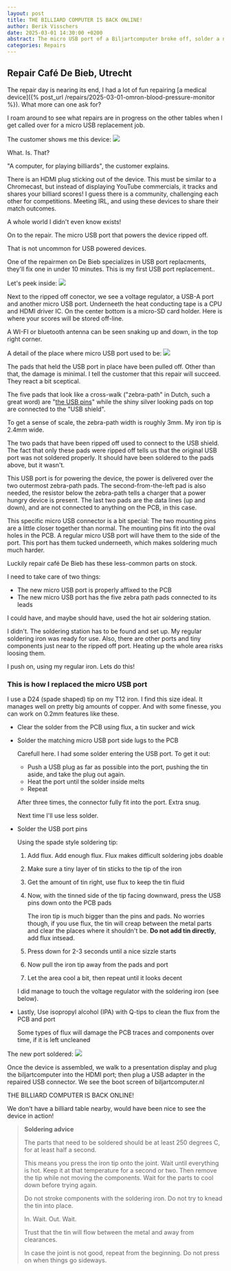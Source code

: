```yaml
---
layout: post
title: THE BILLIARD COMPUTER IS BACK ONLINE!
author: Berik Visschers
date: 2025-03-01 14:30:00 +0200
abstract: The micro USB port of a Biljartcomputer broke off, solder a new one on the PCB
categories: Repairs
---
```


## Repair Café De Bieb, Utrecht

The repair day is nearing its end, I had a lot of fun repairing [a medical device]({% post_url /repairs/2025-03-01-omron-blood-pressure-monitor %}).
What more can one ask for?

I roam around to see what repairs are in progress on the other tables when I get called over for a micro USB replacement job.

The customer shows me this device:
<img src="/assets/img/repairs/biljartcomputer/biljartcomputer.jpg" />

What. Is. That?

"A computer, for playing billiards", the customer explains.

There is an HDMI plug sticking out of the device. This must be similar to a Chromecast, but instead of displaying YouTube commercials, it tracks and shares your billiard scores!
I guess there is a community, challenging each other for competitions. Meeting IRL, and using these devices to share their match outcomes.

A whole world I didn't even know exists!

On to the repair. The micro USB port that powers the device ripped off.

That is not uncommon for USB powered devices.

One of the repairmen on De Bieb specializes in USB port replacments, they'll fix one in under 10 minutes.
This is my first USB port replacement..

Let's peek inside:
<img src="/assets/img/repairs/biljartcomputer/biljartcomputer_inside.jpg" />

Next to the ripped off conector, we see a voltage regulator, a USB-A port and another micro USB port. Underneeth the
heat conducting tape is a CPU and HDMI driver IC. On the center bottom is a micro-SD card holder. Here is where your scores will be stored off-line.

A WI-FI or bluetooth antenna can be seen snaking up and down, in the top right corner.

A detail of the place where micro USB port used to be:
<img src="/assets/img/repairs/biljartcomputer/biljartcomputer_broken_usb.jpg" />

The pads that held the USB port in place have been pulled off. Other than that, the damage is minimal.
I tell the customer that this repair will succeed. They react a bit sceptical.

The five pads that look like a cross-walk ("zebra-path" in Dutch, such a great word) are "[the USB pins](https://en.wikipedia.org/wiki/USB_3.0#PINOUTS)"
while the shiny silver looking pads on top are connected to the "USB shield".

To get a sense of scale, the zebra-path width is roughly 3mm. My iron tip is 2.4mm wide.

The two pads that have been ripped off used to connect to the USB shield.
The fact that only these pads were ripped off tells us that the original USB port was not soldered properly.
It should have been soldered to the pads above, but it wasn't.

This USB port is for powering the device, the power is delivered over the two outermost zebra-path pads.
The second-from-the-left pad is also needed, the resistor below the zebra-path tells a charger that a
power hungry device is present. The last two pads are the data lines (up and down), and are not connected
to anything on the PCB, in this case.

This specific micro USB connector is a bit special: The two mounting pins are a little closer together than normal.
The mounting pins fit into the oval holes in the PCB. A regular micro USB port will have them to the side of the port.
This port has them tucked underneeth, which makes soldering much much harder.

Luckily repair café De Bieb has these less-common parts on stock.

I need to take care of two things:

* The new micro USB port is properly affixed to the PCB
* The new micro USB port has the five zebra path pads connected to its leads

I could have, and maybe should have, used the hot air soldering station.

I didn't. The soldering station has to be found and set up. My regular soldering iron was ready for use.
Also, there are other ports and tiny components just near to the ripped off port. Heating up the whole area risks loosing them.

I push on, using my regular iron. Lets do this!

### This is how I replaced the micro USB port

I use a D24 (spade shaped) tip on my T12 iron. I find this size ideal.
It manages well on pretty big amounts of copper. And with some finesse, you can work on 0.2mm features like these.

* Clear the solder from the PCB using flux, a tin sucker and wick
* Solder the matching micro USB port side lugs to the PCB
  
  Carefull here. I had some solder entering the USB port. To get it out:
  
  * Push a USB plug as far as possible into the port, pushing the tin aside, and take the plug out again.
  * Heat the port until the solder inside melts
  * Repeat
  
  After three times, the connector fully fit into the port. Extra snug.

  Next time I'll use less solder.

* Solder the USB port pins

  Using the spade style soldering tip:

  1. Add flux. Add enough flux. Flux makes difficult soldering jobs doable
  2. Make sure a tiny layer of tin sticks to the tip of the iron
  3. Get the amount of tin right, use flux to keep the tin fluid
  4. Now, with the tinned side of the tip facing downward, press the USB pins down onto the PCB pads

     The iron tip is much bigger than the pins and pads. No worries though, if you use flux, the tin will creap between
     the metal parts and clear the places where it shouldn't be. **Do not add tin directly**, add flux intsead.

  5. Press down for 2-3 seconds until a nice sizzle starts
  6. Now pull the iron tip away from the pads and port
  7. Let the area cool a bit, then repeat until it looks decent

  I did manage to touch the voltage regulator with the soldering iron (see below).

* Lastly, Use isopropyl alcohol (IPA) with Q-tips to clean the flux from the PCB and port

  Some types of flux will damage the PCB traces and components over time, if it is left uncleaned

The new port soldered:
<img src="/assets/img/repairs/biljartcomputer/biljartcomputer_soldered.jpg" />

Once the device is assembled, we walk to a presentation display and plug the biljartcomputer into the HDMI port; then plug a USB adapter in the repaired USB connector.
We see the boot screen of biljartcomputer.nl

THE BILLIARD COMPUTER IS BACK ONLINE!

We don't have a billiard table nearby, would have been nice to see the device in action!

> **Soldering advice**
>
> The parts that need to be soldered should be at least 250 degrees C, for at least half a second.
>
> This means you press the iron tip onto the joint. Wait until everything is hot.
> Keep it at that temperature for a second or two. Then remove the tip while not moving the components.
> Wait for the parts to cool down before trying again.
>
> Do not stroke components with the soldering iron. Do not try to knead the tin into place.
>
> In. Wait. Out. Wait.
>
> Trust that the tin will flow between the metal and away from clearances.
>
> In case the joint is not good, repeat from the beginning. Do not press on when things go sideways.
>
